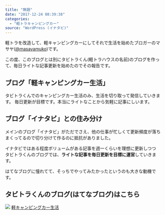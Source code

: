 ```yaml
---
title: "無題"
date: "2017-12-24 08:39:38"
categories:
  - "軽トラキャンピングカー"
source: "WordPress (イナタビ)"
---
```


軽トラを改造して、軽キャンピングカーにしてそれで生活を始めたブロガーのマサヤ([@masayamuko](https://twitter.com/MasayaMuko))です。

この度、このブログとは別にタビトラくん(軽トラハウスの名前)のブログを作って、毎日ライトな記事更新を始めたのでその報告です。
## ブログ「軽キャンピングカー生活」
タビトラくんでのキャンピングカー生活のみ、生活を切り取って発信していきます。
毎日更新が目標です。本当にライトなことから気軽に記事にしいます。
## ブログ「イナタビ」との住み分け
メインのブログ「イナタビ」がただでさえ、他の仕事が忙しくて更新頻度が落ちまくってるので切り分けて作るのに抵抗がありました。

イナタビではある程度ボリュームがある記事を週一くらいを理想に更新しつつ
タビトラくんのブログでは、**ライトな記事を毎日更新を目標に運営**していきます。

はてなブログに憧れてて、そっちでやってみたかったというのも大きな動機です。
## タビトラくんのブログ(はてなブログ)はこちら
[![](https://masayamuko.com/wp/wp-content/uploads/2017/12/スクリーンショット-2017-12-24-12.36.41.png)](http://www.tabitorakun.com/)
[軽キャンピングカー生活](http://www.tabitorakun.com/)